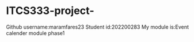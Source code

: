 # ITCS333-project-

Github username:maramfares23
Student id:202200283
My module is:Event calender module phase1